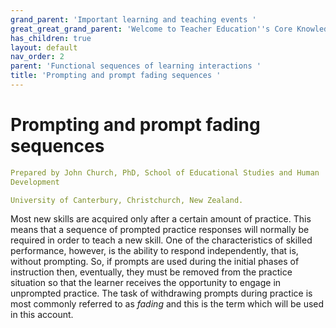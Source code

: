 ```yaml
---
grand_parent: 'Important learning and teaching events '
great_great_grand_parent: 'Welcome to Teacher Education''s Core Knowledge and Skills.'
has_children: true
layout: default
nav_order: 2
parent: 'Functional sequences of learning interactions '
title: 'Prompting and prompt fading sequences '
---
```

# Prompting and prompt fading sequences


```yaml
Prepared by John Church, PhD, School of Educational Studies and Human
Development

University of Canterbury, Christchurch, New Zealand.
```


Most new skills are acquired only after a certain amount of practice.
This means that a sequence of prompted practice responses will normally
be required in order to teach a new skill. One of the characteristics of
skilled performance, however, is the ability to respond independently,
that is, without prompting. So, if prompts are used during the initial
phases of instruction then, eventually, they must be removed from the
practice situation so that the learner receives the opportunity to
engage in unprompted practice. The task of withdrawing prompts during
practice is most commonly referred to as *fading* and this is the term
which will be used in this account.
